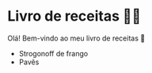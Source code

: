 # Livro de receitas :woman_cook:

Olá! Bem-vindo ao meu livro de receitas :wave:

- Strogonoff de frango
- Pavês
